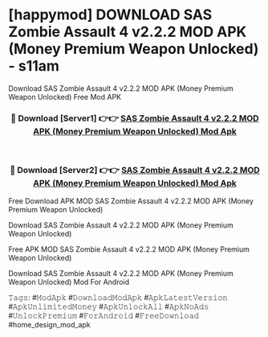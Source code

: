 # [happymod] DOWNLOAD SAS Zombie Assault 4 v2.2.2 MOD APK (Money Premium Weapon Unlocked) - s11am
Download SAS Zombie Assault 4 v2.2.2 MOD APK (Money Premium Weapon Unlocked) Free Mod APK

<div align="center">
<h3>🔴 Download [Server1] 👉👉 <a href="https://apk-comot.site?title=SAS_Zombie_Assault_4_v2.2.2_MOD_APK_(Money_Premium_Weapon_Unlocked)">SAS Zombie Assault 4 v2.2.2 MOD APK (Money Premium Weapon Unlocked) Mod Apk</a></h3><br>

<h3>🔴 Download [Server2] 👉👉 <a href="https://apk-comot.site?title=SAS_Zombie_Assault_4_v2.2.2_MOD_APK_(Money_Premium_Weapon_Unlocked)">SAS Zombie Assault 4 v2.2.2 MOD APK (Money Premium Weapon Unlocked) Mod Apk</a></h3>
</div>


Free Download APK MOD SAS Zombie Assault 4 v2.2.2 MOD APK (Money Premium Weapon Unlocked)

Download SAS Zombie Assault 4 v2.2.2 MOD APK (Money Premium Weapon Unlocked) 

Free APK MOD SAS Zombie Assault 4 v2.2.2 MOD APK (Money Premium Weapon Unlocked) 

Download SAS Zombie Assault 4 v2.2.2 MOD APK (Money Premium Weapon Unlocked) Mod For Android

𝚃𝚊𝚐𝚜: #𝙼𝚘𝚍𝙰𝚙𝚔 #𝙳𝚘𝚠𝚗𝚕𝚘𝚊𝚍𝙼𝚘𝚍𝙰𝚙𝚔 #𝙰𝚙𝚔𝙻𝚊𝚝𝚎𝚜𝚝𝚅𝚎𝚛𝚜𝚒𝚘𝚗 #𝙰𝚙𝚔𝚄𝚗𝚕𝚒𝚖𝚒𝚝𝚎𝚍𝙼𝚘𝚗𝚎𝚢 #𝙰𝚙𝚔𝚄𝚗𝚕𝚘𝚌𝚔𝙰𝚕𝚕 #𝙰𝚙𝚔𝙽𝚘𝙰𝚍𝚜 #𝚄𝚗𝚕𝚘𝚌𝚔𝙿𝚛𝚎𝚖𝚒𝚞𝚖 #𝙵𝚘𝚛𝙰𝚗𝚍𝚛𝚘𝚒𝚍 #𝙵𝚛𝚎𝚎𝙳𝚘𝚠𝚗𝚕𝚘𝚊𝚍 #home_design_mod_apk